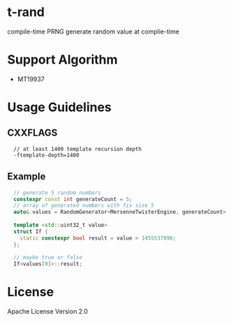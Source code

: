# t-rand
compile-time PRNG
generate random value at complie-time

# Support Algorithm
- MT19937

# Usage Guidelines

## CXXFLAGS
```
  // at least 1400 template recursion depth
  -ftemplate-depth=1400
```

## Example
```cpp
  // generate 5 random numbers
  constexpr const int generateCount = 5;
  // array of generated numbers with fix size 5
  auto& values = RandomGenerator<MersenneTwisterEngine, generateCount>::seq;
  
  template <std::uint32_t value>
  struct If {
    static constexpr bool result = value > 1455537896;
  };
  
  // maybe true or false
  If<values[0]>::result;
```

# License
Apache License Version 2.0
